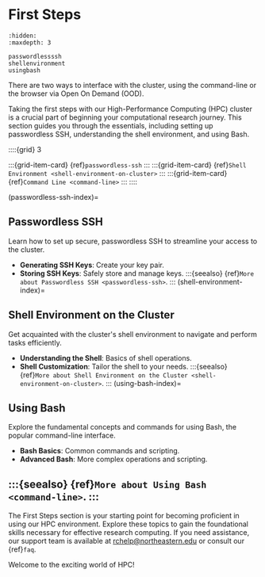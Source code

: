 # First Steps

```{toctree}
:hidden:
:maxdepth: 3

passwordlessssh
shellenvironment
usingbash
```
There are two ways to interface with the cluster, using the command-line or the browser via Open On Demand (OOD).

Taking the first steps with our High-Performance Computing (HPC) cluster is a crucial part of beginning your computational research journey. This section guides you through the essentials, including setting up passwordless SSH, understanding the shell environment, and using Bash.

::::{grid} 3

:::{grid-item-card} {ref}`passwordless-ssh`
:::
:::{grid-item-card} {ref}`Shell Environment <shell-environment-on-cluster>`
:::
:::{grid-item-card} {ref}`Command Line <command-line>`
:::
::::

(passwordless-ssh-index)=
## Passwordless SSH
Learn how to set up secure, passwordless SSH to streamline your access to the cluster.

- **Generating SSH Keys**: Create your key pair.
- **Storing SSH Keys**: Safely store and manage keys.
:::{seealso}
{ref}`More about Passwordless SSH <passwordless-ssh>`.
:::
(shell-environment-index)=
## Shell Environment on the Cluster
Get acquainted with the cluster's shell environment to navigate and perform tasks efficiently.


- **Understanding the Shell**: Basics of shell operations.
- **Shell Customization**: Tailor the shell to your needs.
:::{seealso}
{ref}`More about Shell Environment on the Cluster <shell-environment-on-cluster>`.
:::
(using-bash-index)=
## Using Bash
Explore the fundamental concepts and commands for using Bash, the popular command-line interface.

- **Bash Basics**: Common commands and scripting.
- **Advanced Bash**: More complex operations and scripting.

:::{seealso}
{ref}`More about Using Bash <command-line>`.
:::
---
The First Steps section is your starting point for becoming proficient in using our HPC environment. Explore these topics to gain the foundational skills necessary for effective research computing. If you need assistance, our support team is available at <rchelp@northeastern.edu> or consult our {ref}`faq`.

Welcome to the exciting world of HPC!
